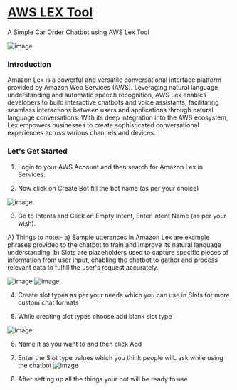# [AWS LEX Tool](https://aws.amazon.com/pm/lex/?trk=436e9c39-382a-42a6-a49f-4cdbdfe8cadc&sc_channel=ps&ef_id=Cj0KCQjwuZGnBhD1ARIsACxbAVi2eXUPHaxlXJ3TVL6lUD7TwXxE-XTJw583k9YqSq8FK6R_WRcrLDQaAgzaEALw_wcB:G:s&s_kwcid=AL!4422!3!652868433334!e!!g!!lex%20chat!19910624536!147207932349)
A Simple Car Order Chatbot using AWS Lex Tool

![image](https://github.com/TejesMunde/Aws_Lex_Chatbot/assets/93602369/78fc4fc1-9691-4437-b2ae-743638af9ff3)



### Introduction
Amazon Lex is a powerful and versatile conversational interface platform provided by Amazon Web Services (AWS). Leveraging natural language understanding and automatic speech recognition, AWS Lex enables developers to build interactive chatbots and voice assistants, facilitating seamless interactions between users and applications through natural language conversations. With its deep integration into the AWS ecosystem, Lex empowers businesses to create sophisticated conversational experiences across various channels and devices.

### Let's Get Started
1. Login to your AWS Account and then search for Amazon Lex in Services.



2. Now click on Create Bot fill the bot name (as per your choice)

![image](https://github.com/TejesMunde/Aws_Lex_Chatbot/assets/93602369/de5f1cd5-ea09-45b3-a925-2cc763e85557)


3. Go to Intents and Click on Empty Intent, Enter Intent Name (as per your wish). 

 A) Things to note:-
a) Sample utterances in Amazon Lex are example phrases provided to the chatbot to train and improve its natural language understanding.
b) Slots are placeholders used to capture specific pieces of information from user input, enabling the chatbot to gather and process relevant data to fulfill the user's request accurately.
 
![image](https://github.com/TejesMunde/Aws_Lex_Chatbot/assets/93602369/7c492a2b-6a45-4466-8812-1840b33db276)
![image](https://github.com/TejesMunde/Aws_Lex_Chatbot/assets/93602369/22aa6a6c-05b3-447d-b824-bf1407607b37)


4. Create slot types as per your needs which you can use in Slots for more custom chat formats

5. While creating slot types choose add blank slot type

![image](https://github.com/TejesMunde/Aws_Lex_Chatbot/assets/93602369/f6097b91-c063-479b-963f-0880b346a561)

6. Name it as you want to and then click Add

7. Enter the Slot type values which you think people wilL ask while using the chatbot
![image](https://github.com/TejesMunde/Aws_Lex_Chatbot/assets/93602369/e22a31a7-6ea6-49c1-9749-421c1d1003bb)




9. After setting up all the things your bot will be ready to use 
